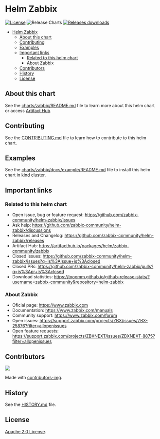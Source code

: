 # Helm Zabbix

[![License](https://img.shields.io/badge/License-Apache%202.0-blue.svg)](https://opensource.org/licenses/Apache-2.0) ![Release Charts](https://github.com/zabbix-community/helm-zabbix/workflows/Release%20Charts/badge.svg?branch=main) [![Releases downloads](https://img.shields.io/github/downloads/zabbix-community/helm-zabbix/total.svg)](https://github.com/zabbix-community/helm-zabbix/releases)

<!-- TOC -->

- [Helm Zabbix](#helm-zabbix)
  - [About this chart](#about-this-chart)
  - [Contributing](#contributing)
  - [Examples](#examples)
  - [Important links](#important-links)
    - [Related to this helm chart](#related-to-this-helm-chart)
    - [About Zabbix](#about-zabbix)
  - [Contributors](#contributors)
  - [History](#history)
  - [License](#license)

<!-- TOC -->

## About this chart

See the [charts/zabbix/README.md](charts/zabbix/README.md) file to learn more about this helm chart or access [Artifact Hub](https://artifacthub.io/packages/helm/zabbix-community/zabbix).

## Contributing

See the [CONTRIBUTING.md](CONTRIBUTING.md) file to learn how to contribute to this helm chart.

## Examples

See the [charts/zabbix/docs/example/README.md](charts/zabbix/docs/example/README.md/README.md) file to install this helm chart in [kind](https://kind.sigs.k8s.io) cluster.

## Important links

### Related to this helm chart

- Open issue, bug or feature request: https://github.com/zabbix-community/helm-zabbix/issues
- Ask help: https://github.com/zabbix-community/helm-zabbix/discussions
- Releases and Changelog: https://github.com/zabbix-community/helm-zabbix/releases
- Artifact Hub: https://artifacthub.io/packages/helm/zabbix-community/zabbix
- Closed issues: https://github.com/zabbix-community/helm-zabbix/issues?q=is%3Aissue+is%3Aclosed
- Closed PRs: https://github.com/zabbix-community/helm-zabbix/pulls?q=is%3Apr+is%3Aclosed
- Download statistics: https://tooomm.github.io/github-release-stats/?username=zabbix-community&repository=helm-zabbix

### About Zabbix

- Oficial page: https://www.zabbix.com
- Documentation: https://www.zabbix.com/manuals
- Community support: https://www.zabbix.com/forum
- Open issues: https://support.zabbix.com/projects/ZBX/issues/ZBX-25876?filter=allopenissues
- Open feature requests: https://support.zabbix.com/projects/ZBXNEXT/issues/ZBXNEXT-8875?filter=allopenissues

## Contributors

<a href = "https://github.com/zabbix-community/helm-zabbix/graphs/contributors">
  <img src = "https://contrib.rocks/image?repo=zabbix-community/helm-zabbix"/>
</a>

Made with [contributors-img](https://contrib.rocks).

<!-- Reference: https://github.com/Tanu-N-Prabhu/myWebsite.io/blob/master/Docs/Displaying%20Contributors%20Image%20on%20README%20files%20with%20no%20Pain!.md#contributors-displayed-by-using-contributors-img-on-the-readmemd-file -->

## History

See the [HISTORY.md](HISTORY.md) file.

## License

[Apache 2.0 License](https://github.com/zabbix-community/helm-zabbix/blob/main/LICENSE).
